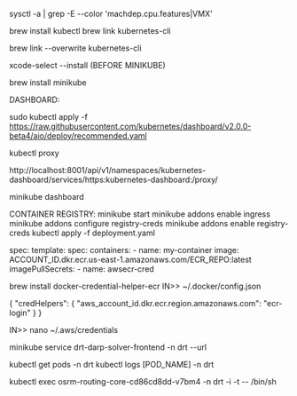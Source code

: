 sysctl -a | grep -E --color 'machdep.cpu.features|VMX' 

brew install kubectl
brew link kubernetes-cli

brew link --overwrite kubernetes-cli

xcode-select --install (BEFORE MINIKUBE)

brew install minikube


DASHBOARD:

sudo kubectl apply -f https://raw.githubusercontent.com/kubernetes/dashboard/v2.0.0-beta4/aio/deploy/recommended.yaml

kubectl proxy

http://localhost:8001/api/v1/namespaces/kubernetes-dashboard/services/https:kubernetes-dashboard:/proxy/


minikube dashboard


CONTAINER REGISTRY:
minikube start
minikube addons enable ingress
minikube addons configure registry-creds
minikube addons enable registry-creds
kubectl apply -f deployment.yaml


spec:
  template:
    spec:
      containers:
      - name: my-container
        image: ACCOUNT_ID.dkr.ecr.us-east-1.amazonaws.com/ECR_REPO:latest
      imagePullSecrets:
      - name: awsecr-cred
      
      
   brew install docker-credential-helper-ecr
IN>> ~/.docker/config.json

{
	"credHelpers": {
		"aws_account_id.dkr.ecr.region.amazonaws.com": "ecr-login"
	}
}

IN>> nano ~/.aws/credentials


minikube service drt-darp-solver-frontend -n drt --url

kubectl get pods -n drt
kubectl logs [POD_NAME] -n drt

kubectl exec osrm-routing-core-cd86cd8dd-v7bm4 -n drt -i -t -- /bin/sh

